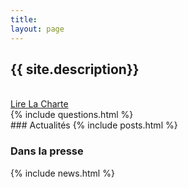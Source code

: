 ```yaml
---
title:
layout: page
---
```


<div id="intro">
  <h2>{{ site.description}}</h2>
</div>

<br />
<a href="/charte" class="button button-primary">Lire La Charte</a>

<br />
{% include questions.html %}


<br />
### Actualités
{% include posts.html %}

### Dans la presse
{% include news.html %}
